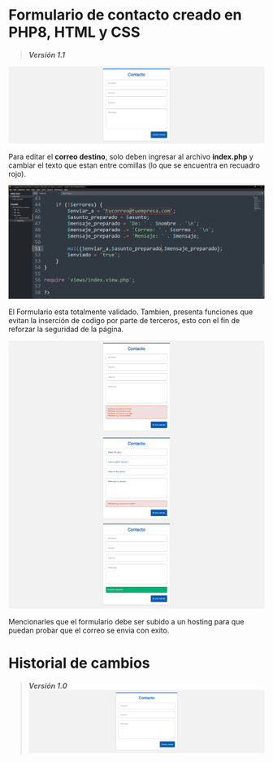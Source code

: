 # **Formulario de contacto creado en PHP8, HTML y CSS**
> ***Versión 1.1***

![Formulario de contacto v1.1](https://raw.githubusercontent.com/BlankShadowOf/formulario-contacto-php-html-css/main/img/formulario_contacto_v1.1.png)

Para editar el **correo destino**, solo deben ingresar al archivo **index.php** y cambiar el texto que estan entre comillas (lo que se encuentra en recuadro rojo).

![Personalizacion del formulario](https://raw.githubusercontent.com/BlankShadowOf/formulario-contacto-php-html-css/main/img/personalizar_contacto.png)

El Formulario esta totalmente validado. Tambien, presenta funciones que evitan la inserción de codigo por parte de terceros, esto con el fin de reforzar la seguridad de la página.

![Validaciones del formulario](https://raw.githubusercontent.com/BlankShadowOf/formulario-contacto-php-html-css/main/img/formulario_validado.png)

Mencionarles que el formulario debe ser subido a un hosting para que puedan probar que el correo se envia con exito.

# **Historial de cambios**
> ***Versión 1.0***
![Formulario de contacto v1.0](https://raw.githubusercontent.com/BlankShadowOf/formulario-contacto-php-html-css/main/img/formulario_contacto.png)
